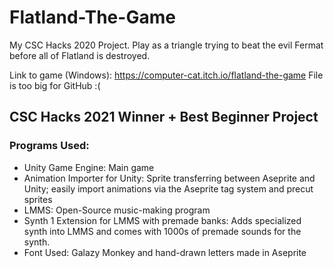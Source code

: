# Flatland-The-Game
My CSC Hacks 2020 Project. Play as a triangle trying to beat the evil Fermat before all of Flatland is destroyed.

Link to game (Windows): https://computer-cat.itch.io/flatland-the-game
File is too big for GitHub :(

## CSC Hacks 2021 Winner + Best Beginner Project

### Programs Used:
- Unity Game Engine: Main game
- Animation Importer for Unity: Sprite transferring between Aseprite and Unity; easily import animations via the Aseprite tag system and precut sprites
- LMMS: Open-Source music-making program
- Synth 1 Extension for LMMS with premade banks: Adds specialized synth into LMMS and comes with 1000s of premade sounds for the synth.
- Font Used: Galazy Monkey and hand-drawn letters made in Aseprite
